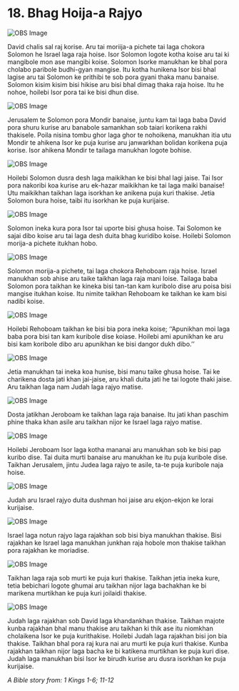 # 18. Bhag Hoija-a Rajyo

![OBS Image](https://cdn.door43.org/obs/jpg/360px/obs-en-18-01.jpg)

David chalis sal raj korise. Aru tai moriija-a pichete tai laga chokora Solomon he Israel laga raja hoise. Isor Solomon logote kotha koise aru tai ki mangibole mon ase mangibi koise.  Solomon Isorke manukhan ke bhal pora cholabo paribole budhi-gyan mangise. Itu kotha hunikena Isor bisi bhal lagise aru tai Solomon ke prithibi te sob pora gyani thaka manu banaise. Solomon kisim kisim bisi hikise aru bisi bhal dimag thaka raja hoise. Itu he nohoe, hoilebi Isor pora tai ke bisi dhun dise. 

![OBS Image](https://cdn.door43.org/obs/jpg/360px/obs-en-18-02.jpg)

Jerusalem te Solomon pora Mondir banaise, juntu kam tai laga baba David pora shuru kurise aru banabole samankhan sob taiari korikena rakhi thakisele. Poila nisina tombu ghor laga ghor te nohoikena, manukhan itia utu Mondir te ahikena Isor ke puja kurise aru janwarkhan bolidan korikena puja korise.  Isor ahikena Mondir te tailaga manukhan logote bohise. 

![OBS Image](https://cdn.door43.org/obs/jpg/360px/obs-en-18-03.jpg)

Hoilebi Solomon dusra desh laga maikikhan ke bisi bhal lagi jaise. Tai Isor pora nakoribi koa kurise aru ek-hazar maikikhan ke tai laga maiki banaise! Utu maikikhan taikhan laga isorkhan ke anikena puja kuri thakise. Jetia Solomon bura hoise, taibi itu isorkhan ke puja kurijaise. 

![OBS Image](https://cdn.door43.org/obs/jpg/360px/obs-en-18-04.jpg)

Solomon ineka kura pora Isor tai uporte bisi ghusa hoise. Tai Solomon ke sajai dibo koise aru tai laga desh duita bhag kuridibo koise. Hoilebi Solomon morija-a pichete itukhan hobo. 

![OBS Image](https://cdn.door43.org/obs/jpg/360px/obs-en-18-05.jpg)

Solomon morija-a pichete, tai laga chokora Rehoboam raja hoise. Israel manukhan sob ahise aru taike taikhan laga raja mani loise.  Tailaga baba Solomon pora taikhan ke kineka bisi tan-tan kam kuribolo dise aru poisa bisi mangise itukhan koise. Itu nimite taikhan Rehoboam ke taikhan ke kam bisi nadibi koise. 

![OBS Image](https://cdn.door43.org/obs/jpg/360px/obs-en-18-06.jpg)

Hoilebi Rehoboam taikhan ke bisi bia pora ineka koise; ‘‘Apunikhan moi laga baba pora bisi tan kam kuribole dise koiase. Hoilebi ami apunikhan ke aru bisi kam koribole dibo aru apunikhan ke bisi dangor dukh dibo.’’

![OBS Image](https://cdn.door43.org/obs/jpg/360px/obs-en-18-07.jpg)

Jetia manukhan tai ineka koa hunise, bisi manu taike ghusa hoise. Tai ke charikena dosta jati khan jai-jaise, aru khali duita jati he tai logote thaki jaise. Aru taikhan laga nam Judah laga rajyo matise. 

![OBS Image](https://cdn.door43.org/obs/jpg/360px/obs-en-18-08.jpg)

Dosta jatikhan Jeroboam ke taikhan laga raja banaise. Itu jati khan paschim phine thaka khan asile aru taikhan nijor ke Israel laga rajyo matise. 

![OBS Image](https://cdn.door43.org/obs/jpg/360px/obs-en-18-09.jpg)

Hoilebi Jeroboam Isor laga kotha mananai aru manukhan sob ke bisi pap kuribo dise. Tai duita murti banaise aru manukhan ke itu puja kuribole dise. Taikhan Jerusalem, jintu Judea laga rajyo te asile, ta-te puja kuribole naja hoise. 

![OBS Image](https://cdn.door43.org/obs/jpg/360px/obs-en-18-10.jpg)

Judah aru Israel rajyo duita dushman hoi jaise aru ekjon-ekjon ke lorai kurijaise. 

![OBS Image](https://cdn.door43.org/obs/jpg/360px/obs-en-18-11.jpg)

Israel laga notun rajyo laga rajakhan sob bisi biya manukhan thakise. Bisi rajakhan ke Israel laga manukhan junkhan raja hobole mon thakise taikhan pora rajakhan ke moriadise. 

![OBS Image](https://cdn.door43.org/obs/jpg/360px/obs-en-18-12.jpg)

Taikhan laga raja sob murti ke puja kuri thakise.  Taikhan jetia ineka kure, tetia bebichari logote ghumai aru taikhan nijor laga bachakhan ke bi marikena murtikhan ke puja kuri joilaidi thakise. 

![OBS Image](https://cdn.door43.org/obs/jpg/360px/obs-en-18-13.jpg)

Judah laga rajakhan sob David laga khandankhan thakise.  Taikhan majote kunba rajakhan bhal manu thakise aru taikhan ki thik ase itu niomkhan cholaikena Isor ke puja kurithakise. Hoilebi Judah laga rajakhan bisi jon bia thakise. Taikhan bhal pora raj kura nai aru murti ke puja kuri thakise. Kunba rajakhan taikhan nijor laga bacha ke bi katikena murtikhan ke puja kuri dise. Judah laga manukhan bisi Isor ke birudh kurise aru dusra isorkhan ke puja kurijaise. 

_A Bible story from: 1 Kings 1-6; 11-12_

